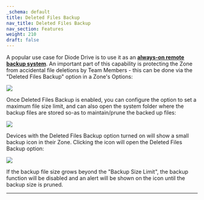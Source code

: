 ```yaml
---
_schema: default
title: Deleted Files Backup
nav_title: Deleted Files Backup
nav_section: Features
weight: 210
draft: false
---
```

A popular use case for Diode Drive is to use it as an <a href="https://app.docs.diode.io/docs/navigating/backup-your-confidential-files/" target="_blank" rel="noopener"><strong>always-on remote backup system</strong></a>. An important part of this capability is protecting the Zone from accidental file deletions by Team Members - this can be done via the "Deleted Files Backup" option in a Zone's Options:

![](/uploads/image-10.png)

Once Deleted Files Backup is enabled, you can configure the option to set a maximum file size limit, and can also open the system folder where the backup files are stored so-as to maintain/prune the backed up files:

![](/uploads/image-11.png)

Devices with the Deleted Files Backup option turned on will show a small backup icon in their Zone. Clicking the icon will open the Deleted Files Backup option:

![](/uploads/image-12.png)

If the backup file size grows beyond the "Backup Size Limit", the backup function will be disabled and an alert will be shown on the icon until the backup size is pruned.

---

&nbsp;